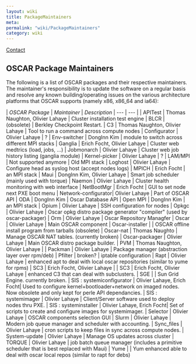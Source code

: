 ```yaml
---
layout: wiki
title: PackageMaintainers
meta: 
permalink: "wiki/PackageMaintainers"
category: wiki
---
```

<!-- Name: PackageMaintainers -->
<!-- Version: 8 -->
<!-- Author: dikim -->
[Contact](Contact) 

## OSCAR Package Maintainers

The following is a list of OSCAR packages and their respective maintainers.  The maintainer's responsibility is to update the software on a regular basis and resolve any known building/operating issues on the various architecture platforms that OSCAR supports (namely x86, x86_64 and ia64):

| *OSCAR Package* | *Maintainer* | *Description*
| --- | --- |
| APITest             | Thomas Naughton, Olivier Lahaye  | Cluster installation test engine
| BLCR                | (obsolete)                       | Berkley Checkpoint Restart.
| C3                  | Thomas Naughton, Olivier Lahaye  | Tool to run a command across compute nodes
| Configurator        | Olivier Lahaye                   | ?
| Env-switcher        | DongInn Kim                      | module to switch across different MPI stacks
| Ganglia             | Erich Focht, Olivier Lahaye      | Cluster web medtrics (load, jobs, ...)
| Jobmonarch          | Olivier Lahaye                   | Cluster web job history listing (ganglia module)
| Kernel-picker       | Olivier Lahaye                   | ?
| LAM/MPI             | Not supported anymore            | Old MPI stack
| Loghost             | Olivier Lahaye                   | Configure head as syslog host (accept nodes logs)
| MPICH               | Erich Focht                      | an MPI stack
| Maui                | DongInn Kim, Olivier Lahaye      | Smart job scheduler (mainly used with torque)
| Naemon              | Olivier Lahaye                   | Cluster health monitoring with web interface
| NetBootMgr          | Erich Focht                      | GUI to set node next PXE boot menu
| Network-configurator| Olivier Lahaye                   | Part of OSCAR API
| ODA                 | DongInn Kim                      | Oscar Database API
| Open MPI            | DongInn Kim                      | an MPI stack
| Opium               | Olivier Lahaye                   | SSH configuration for nodes
| Opkgc               | Olivier Lahaye                   | Oscar opkg distro package generator "compiler" (used by oscar-packager)
| Orm                 | Olivier Lahaye                   | Oscar Repository Managfer
| Oscar               | Olivier Lahaye                   | Main OSCAR component
| Oscar-installer     |                                  | OSCAR offline install program from tarballs (obsolete)
| Oscar-nat           | Thomas Naughto                   | Manage OSCAR NAT tables. (currently broken)
| Oscar-packager      | Olivier Lahaye                   | Main OSCAR distro package builder.
| PVM                 | Thomas Naughton, Olivier Lahaye  | 
| Packman             | Olivier Lahaye                   | Package manager (abstraction layer over rpm/deb)
| Pfilter             | broken?                          | iptable configuration
| Rapt                | Olivier Lahaye                   | enhanced apt to deal with local oscar repositories (similar to yume for rpms)
| SC3                 | Erich Focht, Olivier Lahaye      |
| SC3                 | Erich Focht, Olivier Lahaye      | enhanced C3 that can deal with subclusters.
| SGE                 |                                  | Sun Grid Engine. currently broken.
| SIS : systemiconfigurator | Olivier Lahaye, Erich Focht| Used to configure kernel+bootloader+network on imaged nodes. Now obsolete and only kept for perle API dependancies.
| SIS : systemimager        | Olivier Lahaye             | Client/Server software used to deploy nodes thru PXE.
| SIS : systeminstaller     | Olivier Lahaye, Erich Focht| Set of scripts to create and configure images for systemimager.
| Selector            | Olivier Lahaye                   | OSCAR components selection GUI
| Slurm               | Olivier Lahaye                   | Modern job queue manager and scheduler with accounting.
| Sync_files          | Olivier Lahaye                   | cron scripts to keep files in sync across compute nodes.
| System-update       | Olivier Lahaye                   | Manage OS updates across cluster
| TORQUE              | Olivier Lahaye                   | job batch queue manager (includes a primitive scheduler that is best replaced with Maui)
| Yume                |                                  | Yum enhanced able to deal with oscar local repos (similar to rapt for debs)
